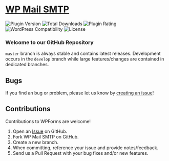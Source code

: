 # [WP Mail SMTP](https://wordpress.org/plugins/wp-mail-smtp/) #

![Plugin Version](https://img.shields.io/wordpress/plugin/v/wp-mail-smtp.svg?style=flat-square) ![Total Downloads](https://img.shields.io/wordpress/plugin/dt/wp-mail-smtp.svg?style=flat-square) ![Plugin Rating](https://img.shields.io/wordpress/plugin/r/wp-mail-smtp.svg?style=flat-square) ![WordPress Compatibility](https://img.shields.io/wordpress/v/wp-mail-smtp.svg?style=flat-square) ![License](https://img.shields.io/badge/license-GPL--2.0%2B-red.svg?style=flat-square)

### Welcome to our GitHub Repository

`master` branch is always stable and contains latest releases. Development occurs in the `develop` branch while large features/changes are contained in dedicated branches.

## Bugs ##
If you find an bug or problem, please let us know by [creating an issue](https://github.com/awesomemotive/wp-mail-smtp/issues?state=open)!

## Contributions ##
Contributions to WPForms are welcome!

1. Open an [Issue](https://github.com/awesomemotive/wp-mail-smtp/issues) on GitHub.
2. Fork WP Mail SMTP on GitHub.
3. Create a new branch.
4. When committing, reference your issue and provide notes/feedback.
5. Send us a Pull Request with your bug fixes and/or new features.
